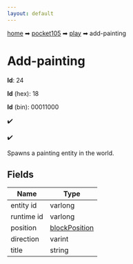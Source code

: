 ```yaml
---
layout: default
---
```


[home](/) ➡ [pocket105](/protocol/pocket105) ➡ [play](/protocol/pocket105/play) ➡ add-painting

# Add-painting

**Id**: 24

**Id** (hex): 18

**Id** (bin): 00011000

✔️

✔️

Spawns a painting entity in the world.

## Fields

Name | Type
---|---
entity id | varlong
runtime id | varlong
position | [blockPosition](/protocol/pocket105/types/block-position)
direction | varint
title | string

